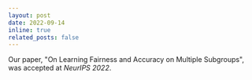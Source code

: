 ```yaml
---
layout: post
date: 2022-09-14
inline: true
related_posts: false
---
```


Our paper, "On Learning Fairness and Accuracy on Multiple Subgroups", was accepted at _NeurIPS 2022_. 


